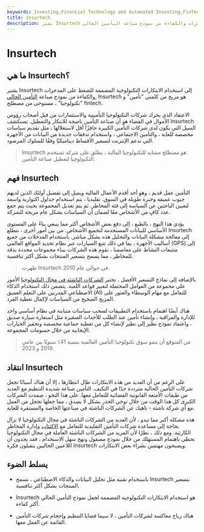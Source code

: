 ```yaml
---
keywords: Investing,Financial Technology and Automated Investing,FinTech
title: Insurtech
description: يشير Insurtech إلى استخدام الابتكارات التكنولوجية المصممة للضغط على المدخرات والكفاءة من نموذج صناعة التأمين الحالي.
---
```


# Insurtech
## ما هي Insurtech؟

يشير Insurtech إلى استخدام الابتكارات التكنولوجية المصممة للضغط على المدخرات والكفاءة من نموذج صناعة [التأمين الحالي.](/insurance) Insurtech هو مزيج من كلمتي "تأمين" و "تكنولوجيا" ، مستوحى من مصطلح fintech.

الاعتقاد الذي يحرك شركات التكنولوجيا التأمينية والاستثمارات من قبل أصحاب رؤوس الأموال في الفضاء هو أن صناعة التأمين ناضجة للابتكار والتعطيل. تستكشف Insurtech السبل التي يكون لدى شركات التأمين الكبيرة حافزًا أقل لاستغلالها ، مثل تقديم سياسات مخصصة للغاية ، والتأمين الاجتماعي ، واستخدام تدفقات جديدة من البيانات من الأجهزة التي تدعم الإنترنت لتسعير الأقساط ديناميكيًا وفقًا للسلوك المرصود.

> Insurtech هو مصطلح مشابه للتكنولوجيا المالية ، يطلق على شركة تستخدم التكنولوجيا لتعطيل صناعة التأمين.

>

## فهم Insurtech

التأمين عمل قديم ، وهو أحد أقدم الأعمال المالية ويميل إلى تفضيل أولئك الذين لديهم جيوب عميقة وخبرة طويلة في السوق. تقليديا ، يتم استخدام جداول اكتوارية واسعة لتعيين الباحثين عن السياسة إلى فئة المخاطر. ثم يتم تعديل المجموعة بحيث يتم جمع عدد كافٍ من الأشخاص معًا لضمان أن السياسات بشكل عام مربحة للشركة.

يؤدي هذا النهج ، بالطبع ، إلى دفع بعض الأشخاص أكثر مما ينبغي بناءً على المستوى الأساسي للبيانات المستخدمة لتجميع الأشخاص. من بين أمور أخرى ، تتطلع Insurtech إلى معالجة مشكلة البيانات والتحليل هذه بشكل مباشر. باستخدام المدخلات من جميع أساليب الأجهزة ، بما في ذلك تتبع السيارات عبر نظام تحديد المواقع العالمي (GPS) إلى متتبعات النشاط على معاصمنا ، تقوم هذه الشركات ببناء مجموعات محددة بدقة للمخاطر ، مما يسمح بتسعير المنتجات بشكل أكثر تنافسية.

> ظهرت Insurtech في حوالي عام 2010.

>

بالإضافة إلى نماذج التسعير الأفضل ، تختبر [الشركات الناشئة في مجال التكنولوجيا](/startup) الأمور على مجموعة من العوامل المحتملة لتغيير قواعد اللعبة. يتضمن ذلك استخدام الذكاء الاصطناعي المدربين على التعلم العميق (AI) للتعامل مع مهام الوسطاء والعثور على المزيج الصحيح من السياسات لإكمال تغطية الفرد.

هناك أيضًا اهتمام باستخدام التطبيقات لسحب سياسات متباينة في نظام أساسي واحد للإدارة والمراقبة ، وإنشاء تأمين عند الطلب للأحداث الصغيرة مثل استعارة سيارة صديق ، واعتماد نموذج نظير إلى نظير لإنشاء كل من تغطية جماعية مخصصة وتحفيز الخيارات الإيجابية من خلال حسومات المجموعة.

> من المتوقع أن ينمو سوق تكنولوجيا التأمين العالمية بنسبة 41٪ سنويًا بين عامي 2019 و 2023.

>

## انتقاد Insurtech

على الرغم من أن العديد من هذه الابتكارات طال انتظارها ، إلا أن هناك أسبابًا تجعل شركات التأمين الحالية مترددة جدًا في التكيف. التأمين صناعة شديدة التنظيم مع العديد من طبقات الأمتعة القانونية القضائية للتعامل معها. على هذا النحو ، صمدت الشركات الكبرى كل هذا الوقت من خلال توخي الحذر بشكل لا يصدق ، مما جعلها تخجل من العمل مع أي شركة ناشئة - ناهيك عن الشركات الناشئة في صناعتها الخاصة والمستقرة للغاية.

هذه مشكلة أكبر مما تبدو ، لأن العديد من الشركات الناشئة في مجال التكنولوجيا لا تزال بحاجة إلى مساعدة شركات التأمين التقليدية للتعامل مع [الاكتتاب](/underwriting) وإدارة المخاطر الكارثية. ومع ذلك ، نظرًا لأن المزيد من الشركات الناشئة العاملة في مجال التكنولوجيا تحظى باهتمام المستهلك من خلال نموذج مصقول ونهج سهل الاستخدام ، فقد يجدون أن اللاعبين الحاليين يتقبلون فكرة Insurtech ويصبحون مهتمين بشراء بعض الابتكارات.

## يسلط الضوء

- باستخدام تقنية مثل تحليل البيانات والذكاء الاصطناعي ، تسمح Insurtech بتسعير المنتجات بشكل أكثر تنافسية.

- Insurtech هو استخدام الابتكارات التكنولوجية المصممة لجعل نموذج التأمين الحالي أكثر كفاءة.

- هناك رياح معاكسة لشركات التأمين ، لا سيما قضايا التنظيم وإحجام شركات التأمين القائمة عن العمل معها.

